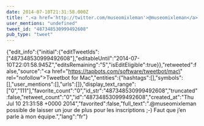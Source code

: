 ```yaml
---
date: 2014-07-10T21:31:58.000Z
title: ".<a href='http://twitter.com/museomixleman'>@museomixleman</a> possible de laisser un jour de plus pour les inscriptions ;-) Faut que j’en parle à mon équipe.″"
user_mentions: "undefined"
tweet_id: "487348530999492608"
pub_type: "tweet"
---
```

{"edit_info":{"initial":{"editTweetIds":["487348530999492608"],"editableUntil":"2014-07-10T22:01:58.945Z","editsRemaining":"5","isEditEligible":true}},"retweeted":false,"source":"<a href=\"https://tapbots.com/software/tweetbot/mac\" rel=\"nofollow\">Tweetbot for Mac</a>","entities":{"hashtags":[],"symbols":[],"user_mentions":[],"urls":[]},"display_text_range":["0","111"],"favorite_count":"0","id_str":"487348530999492608","truncated":false,"retweet_count":"0","id":"487348530999492608","created_at":"Thu Jul 10 21:31:58 +0000 2014","favorited":false,"full_text":".@museomixleman possible de laisser un jour de plus pour les inscriptions ;-) Faut que j’en parle à mon équipe.","lang":"fr"}
